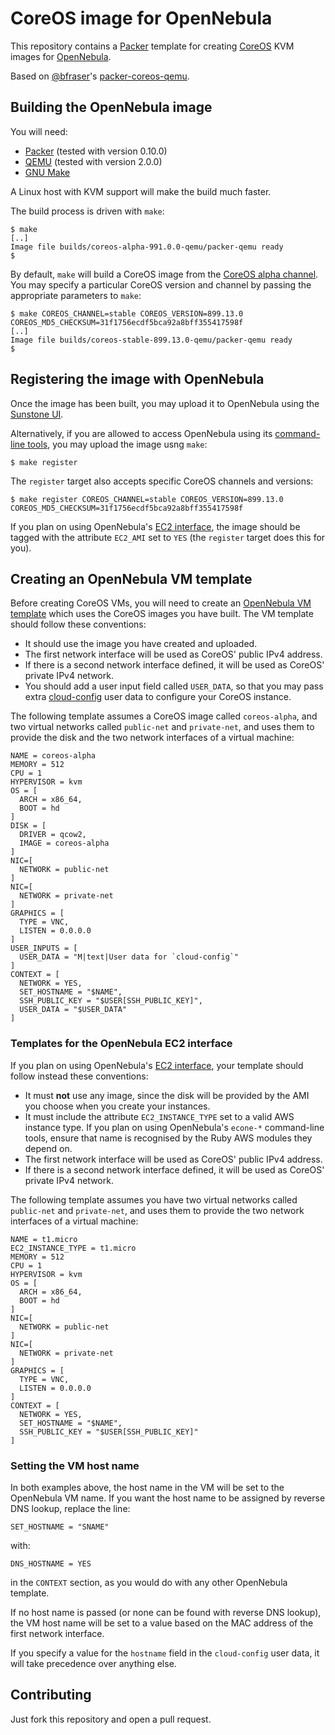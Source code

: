 # CoreOS image for OpenNebula

This repository contains a [Packer](https://www.packer.io) template
for creating [CoreOS](https://coreos.com) KVM images for
[OpenNebula](http://opennebula.org).

Based on [@bfraser](https://github.com/bfraser)'s
[packer-coreos-qemu](https://github.com/bfraser/packer-coreos-qemu).


## Building the OpenNebula image

You will need:

* [Packer](https://www.packer.io) (tested with version 0.10.0)
* [QEMU](http://wiki.qemu.org/Main_Page) (tested with version 2.0.0)
* [GNU Make](https://www.gnu.org/software/make/)

A Linux host with KVM support will make the build much faster.

The build process is driven with `make`:

    $ make
	[..]
	Image file builds/coreos-alpha-991.0.0-qemu/packer-qemu ready
	$

By default, `make` will build a CoreOS image from the
[CoreOS alpha channel](https://coreos.com/releases/). You may specify
a particular CoreOS version and channel by passing the appropriate
parameters to `make`:

    $ make COREOS_CHANNEL=stable COREOS_VERSION=899.13.0 COREOS_MD5_CHECKSUM=31f1756ecdf5bca92a8bff355417598f
	[..]
	Image file builds/coreos-stable-899.13.0-qemu/packer-qemu ready
	$


## Registering the image with OpenNebula

Once the image has been built, you may upload it to OpenNebula using
the
[Sunstone UI](http://docs.opennebula.org/4.14/user/virtual_resource_management/img_guide.html#id1).

Alternatively, if you are allowed to access OpenNebula using its
[command-line tools](http://docs.opennebula.org/4.14/user/references/cli.html#id1),
you may upload the image usng `make`:

    $ make register

The `register` target also accepts specific CoreOS channels and
versions:

    $ make register COREOS_CHANNEL=stable COREOS_VERSION=899.13.0 COREOS_MD5_CHECKSUM=31f1756ecdf5bca92a8bff355417598f

If you plan on using OpenNebula's
[EC2 interface](http://docs.opennebula.org/4.14/advanced_administration/public_cloud/ec2qcg.html),
the image should be tagged with the attribute `EC2_AMI` set to `YES`
(the `register` target does this for you).


## Creating an OpenNebula VM template

Before creating CoreOS VMs, you will need to create an
[OpenNebula VM template](http://docs.opennebula.org/4.14/user/virtual_resource_management/vm_guide.html#creating-virtual-machines)
which uses the CoreOS images you have built. The VM template should
follow these conventions:

* It should use the image you have created and uploaded.
* The first network interface will be used as CoreOS' public IPv4
  address.
* If there is a second network interface defined, it will be used as
  CoreOS' private IPv4 network.
* You should add a user input field called `USER_DATA`, so that you
  may pass extra
  [cloud-config](https://coreos.com/os/docs/latest/cloud-config.html)
  user data to configure your CoreOS instance.

The following template assumes a CoreOS image called `coreos-alpha`,
and two virtual networks called `public-net` and `private-net`, and
uses them to provide the disk and the two network interfaces of a
virtual machine:

	NAME = coreos-alpha
	MEMORY = 512
	CPU = 1
	HYPERVISOR = kvm
	OS = [
	  ARCH = x86_64,
	  BOOT = hd
	]
	DISK = [
	  DRIVER = qcow2,
	  IMAGE = coreos-alpha
	]
	NIC=[
	  NETWORK = public-net
	]
	NIC=[
	  NETWORK = private-net
	]
	GRAPHICS = [
	  TYPE = VNC,
	  LISTEN = 0.0.0.0
	]
	USER_INPUTS = [
	  USER_DATA = "M|text|User data for `cloud-config`"
	]
	CONTEXT = [
	  NETWORK = YES,
	  SET_HOSTNAME = "$NAME",
	  SSH_PUBLIC_KEY = "$USER[SSH_PUBLIC_KEY]",
	  USER_DATA = "$USER_DATA"
	]


### Templates for the OpenNebula EC2 interface

If you plan on using OpenNebula's
[EC2 interface](http://docs.opennebula.org/4.14/advanced_administration/public_cloud/ec2qcg.html),
your template should follow instead these conventions:

* It must **not** use any image, since the disk will be provided by
  the AMI you choose when you create your instances.
* It must include the attribute `EC2_INSTANCE_TYPE` set to a valid AWS
  instance type. If you plan on using OpenNebula's `econe-*`
  command-line tools, ensure that name is recognised by the Ruby AWS
  modules they depend on.
* The first network interface will be used as CoreOS' public IPv4
  address.
* If there is a second network interface defined, it will be used as
  CoreOS' private IPv4 network.

The following template assumes you have two virtual networks called
`public-net` and `private-net`, and uses them to provide the two
network interfaces of a virtual machine:

	NAME = t1.micro
	EC2_INSTANCE_TYPE = t1.micro
	MEMORY = 512
	CPU = 1
	HYPERVISOR = kvm
	OS = [
	  ARCH = x86_64,
	  BOOT = hd
	]
	NIC=[
	  NETWORK = public-net
	]
	NIC=[
	  NETWORK = private-net
	]
	GRAPHICS = [
	  TYPE = VNC,
	  LISTEN = 0.0.0.0
	]
	CONTEXT = [
	  NETWORK = YES,
	  SET_HOSTNAME = "$NAME",
	  SSH_PUBLIC_KEY = "$USER[SSH_PUBLIC_KEY]"
	]


### Setting the VM host name

In both examples above, the host name in the VM will be set to the
OpenNebula VM name. If you want the host name to be assigned by
reverse DNS lookup, replace the line:

    SET_HOSTNAME = "SNAME"

with:

    DNS_HOSTNAME = YES

in the `CONTEXT` section, as you would do with any other OpenNebula
template.

If no host name is passed (or none can be found with reverse DNS
lookup), the VM host name will be set to a value based on the MAC
address of the first network interface.

If you specify a value for the `hostname` field in the `cloud-config`
user data, it will take precedence over anything else.


## Contributing

Just fork this repository and open a pull request.
